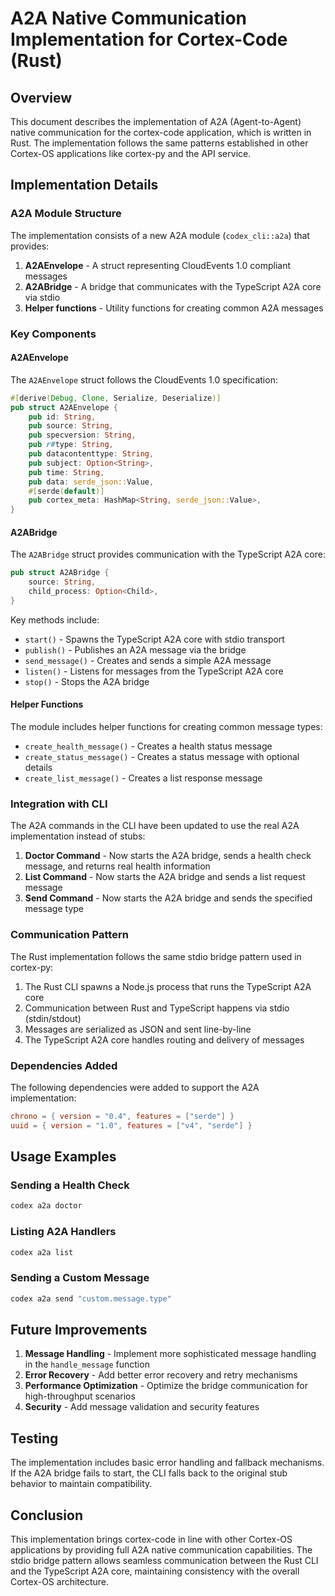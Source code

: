 # A2A Native Communication Implementation for Cortex-Code (Rust)

<!-- markdownlint-disable MD013 -->

## Overview

This document describes the implementation of A2A (Agent-to-Agent) native communication for the cortex-code application, which is written in Rust. The implementation follows the same patterns established in other Cortex-OS applications like cortex-py and the API service.

## Implementation Details

### A2A Module Structure

The implementation consists of a new A2A module (`codex_cli::a2a`) that provides:

1. **A2AEnvelope** - A struct representing CloudEvents 1.0 compliant messages
2. **A2ABridge** - A bridge that communicates with the TypeScript A2A core via stdio
3. **Helper functions** - Utility functions for creating common A2A messages

### Key Components

#### A2AEnvelope

The `A2AEnvelope` struct follows the CloudEvents 1.0 specification:

```rust
#[derive(Debug, Clone, Serialize, Deserialize)]
pub struct A2AEnvelope {
    pub id: String,
    pub source: String,
    pub specversion: String,
    pub r#type: String,
    pub datacontenttype: String,
    pub subject: Option<String>,
    pub time: String,
    pub data: serde_json::Value,
    #[serde(default)]
    pub cortex_meta: HashMap<String, serde_json::Value>,
}
```

#### A2ABridge

The `A2ABridge` struct provides communication with the TypeScript A2A core:

```rust
pub struct A2ABridge {
    source: String,
    child_process: Option<Child>,
}
```

Key methods include:

- `start()` - Spawns the TypeScript A2A core with stdio transport
- `publish()` - Publishes an A2A message via the bridge
- `send_message()` - Creates and sends a simple A2A message
- `listen()` - Listens for messages from the TypeScript A2A core
- `stop()` - Stops the A2A bridge

#### Helper Functions

The module includes helper functions for creating common message types:

- `create_health_message()` - Creates a health status message
- `create_status_message()` - Creates a status message with optional details
- `create_list_message()` - Creates a list response message

### Integration with CLI

The A2A commands in the CLI have been updated to use the real A2A implementation instead of stubs:

1. **Doctor Command** - Now starts the A2A bridge, sends a health check message, and returns real health information
2. **List Command** - Now starts the A2A bridge and sends a list request message
3. **Send Command** - Now starts the A2A bridge and sends the specified message type

### Communication Pattern

The Rust implementation follows the same stdio bridge pattern used in cortex-py:

1. The Rust CLI spawns a Node.js process that runs the TypeScript A2A core
2. Communication between Rust and TypeScript happens via stdio (stdin/stdout)
3. Messages are serialized as JSON and sent line-by-line
4. The TypeScript A2A core handles routing and delivery of messages

### Dependencies Added

The following dependencies were added to support the A2A implementation:

```toml
chrono = { version = "0.4", features = ["serde"] }
uuid = { version = "1.0", features = ["v4", "serde"] }
```

## Usage Examples

### Sending a Health Check

```bash
codex a2a doctor
```

### Listing A2A Handlers

```bash
codex a2a list
```

### Sending a Custom Message

```bash
codex a2a send "custom.message.type"
```

## Future Improvements

1. **Message Handling** - Implement more sophisticated message handling in the `handle_message` function
2. **Error Recovery** - Add better error recovery and retry mechanisms
3. **Performance Optimization** - Optimize the bridge communication for high-throughput scenarios
4. **Security** - Add message validation and security features

## Testing

The implementation includes basic error handling and fallback mechanisms. If the A2A bridge fails to start, the CLI falls back to the original stub behavior to maintain compatibility.

## Conclusion

This implementation brings cortex-code in line with other Cortex-OS applications by providing full A2A native communication capabilities. The stdio bridge pattern allows seamless communication between the Rust CLI and the TypeScript A2A core, maintaining consistency with the overall Cortex-OS architecture.
